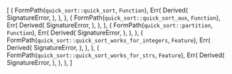 [
    (
        FormPath(`quick_sort::quick_sort`, `Function`),
        Err(
            Derived(
                SignatureError,
            ),
        ),
    ),
    (
        FormPath(`quick_sort::quick_sort_aux`, `Function`),
        Err(
            Derived(
                SignatureError,
            ),
        ),
    ),
    (
        FormPath(`quick_sort::partition`, `Function`),
        Err(
            Derived(
                SignatureError,
            ),
        ),
    ),
    (
        FormPath(`quick_sort::quick_sort_works_for_integers`, `Feature`),
        Err(
            Derived(
                SignatureError,
            ),
        ),
    ),
    (
        FormPath(`quick_sort::quick_sort_works_for_strs`, `Feature`),
        Err(
            Derived(
                SignatureError,
            ),
        ),
    ),
]